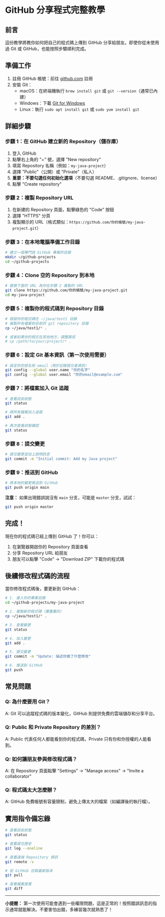# GitHub 分享程式完整教學

## 前言
這份教學將教你如何把自己的程式碼上傳到 GitHub 分享給朋友。即使你從未使用過 Git 或 GitHub，也能按照步驟順利完成。

## 準備工作
1. 註冊 GitHub 帳號：前往 [github.com](https://github.com) 註冊
2. 安裝 Git：
   - macOS：在終端機執行 `brew install git` 或 `git --version`（通常已內建）
   - Windows：下載 [Git for Windows](https://git-scm.com/download/win)
   - Linux：執行 `sudo apt install git` 或 `sudo yum install git`

## 詳細步驟

### 步驟 1：在 GitHub 建立新的 Repository（儲存庫）
1. 登入 GitHub
2. 點擊右上角的 "+" 號，選擇 "New repository"
3. 填寫 Repository 名稱（例如：`my-java-project`）
4. 選擇 "Public"（公開）或 "Private"（私人）
5. **重要：不要勾選任何初始化選項**（不要勾選 README、.gitignore、license）
6. 點擊 "Create repository"

### 步驟 2：複製 Repository URL
1. 在新建的 Repository 頁面，點擊綠色的 "Code" 按鈕
2. 選擇 "HTTPS" 分頁
3. 複製顯示的 URL（格式類似：`https://github.com/你的帳號/my-java-project.git`）

### 步驟 3：在本地電腦準備工作目錄
```bash
# 建立一個專門放 GitHub 專案的目錄
mkdir ~/github-projects
cd ~/github-projects
```

### 步驟 4：Clone 空的 Repository 到本地
```bash
# 替換下面的 URL 為你在步驟 2 複製的 URL
git clone https://github.com/你的帳號/my-java-project.git
cd my-java-project
```

### 步驟 5：複製你的程式碼到 Repository 目錄
```bash
# 假設你的程式碼在 ~/java/test1 目錄
# 複製所有檔案到目前的 git repository 目錄
cp ~/java/test1/* .

# 或者如果你的程式在其他地方，調整路徑
# cp /path/to/your/project/* .
```

### 步驟 6：設定 Git 基本資訊（第一次使用需要）
```bash
# 設定你的姓名和 email（用於記錄提交者資訊）
git config --global user.name "你的名字"
git config --global user.email "你的email@example.com"
```

### 步驟 7：將檔案加入 Git 追蹤
```bash
# 查看目前狀態
git status

# 將所有檔案加入追蹤
git add .

# 再次查看狀態確認
git status
```

### 步驟 8：提交變更
```bash
# 提交變更並加上說明訊息
git commit -m "Initial commit: Add my Java project"
```

### 步驟 9：推送到 GitHub
```bash
# 將本地的變更推送到 GitHub
git push origin main
```

**注意：** 如果出現錯誤說沒有 `main` 分支，可能是 `master` 分支，試試：
```bash
git push origin master
```

## 完成！

現在你的程式碼已經上傳到 GitHub 了！你可以：
1. 在瀏覽器開啟你的 Repository 頁面查看
2. 分享 Repository URL 給朋友
3. 朋友可以點擊 "Code" → "Download ZIP" 下載你的程式碼

## 後續修改程式碼的流程

當你修改程式碼後，要更新到 GitHub：

```bash
# 1. 進入你的專案目錄
cd ~/github-projects/my-java-project

# 2. 複製新的程式碼（覆蓋舊的）
cp ~/java/test1/* .

# 3. 查看變更
git status

# 4. 加入變更
git add .

# 5. 提交變更
git commit -m "Update: 描述你做了什麼修改"

# 6. 推送到 GitHub
git push
```

## 常見問題

### Q: 為什麼要用 Git？
A: Git 可以追蹤程式碼的版本變化，GitHub 則提供免費的雲端儲存和分享平台。

### Q: Public 和 Private Repository 的差別？
A: Public 代表任何人都能看到你的程式碼，Private 只有你和你授權的人能看到。

### Q: 如何讓朋友參與修改程式碼？
A: 在 Repository 頁面點擊 "Settings" → "Manage access" → "Invite a collaborator"

### Q: 程式碼太大怎麼辦？
A: GitHub 免費帳號有容量限制，避免上傳太大的檔案（如編譯後的執行檔）。

## 實用指令備忘錄

```bash
# 查看目前狀態
git status

# 查看提交歷史
git log --oneline

# 查看遠端 Repository 資訊
git remote -v

# 從 GitHub 拉取最新版本
git pull

# 查看檔案差異
git diff
```

---

**小提醒：** 第一次使用可能會遇到一些權限問題，這是正常的！按照錯誤訊息的指示通常就能解決。不要害怕出錯，多練習幾次就熟悉了！
